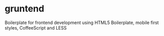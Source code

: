 gruntend
========

Boilerplate for frontend development using HTML5 Boilerplate, mobile first styles, CoffeeScript and LESS
